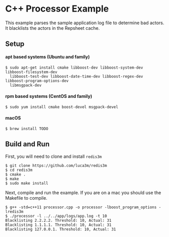# C++ Processor Example

This example parses the sample application log file to determine bad
actors. It blacklists the actors in the Repsheet cache.

## Setup

#### apt based systems (Ubuntu and family)

```
$ sudo apt-get install cmake libboost-dev libboost-system-dev libboost-filesystem-dev
  libboost-test-dev libboost-date-time-dev libboost-regex-dev libboost-program-options-dev
  libmsgpack-dev
```

#### rpm based systems (CentOS and family)

```
$ sudo yum install cmake boost-devel msgpack-devel
```

#### macOS

```
$ brew install TODO
```

## Build and Run

First, you will need to clone and install `redis3m`

```
$ git clone https://github.com/luca3m/redis3m
$ cd redis3m
$ cmake .
$ make
$ sudo make install
```

Next, compile and run the example. If you are on a mac you should use
the Makefile to compile.

```
$ g++ -std=c++11 processor.cpp -o processor -lboost_program_options -lredis3m
$ ./processor -l ../../app/logs/app.log -t 10
Blacklisting 2.2.2.2. Threshold: 10, Actual: 31
Blacklisting 1.1.1.1. Threshold: 10, Actual: 31
Blacklisting 127.0.0.1. Threshold: 10, Actual: 31
```
